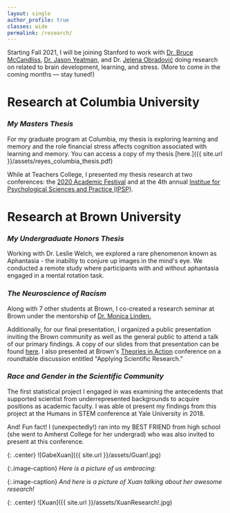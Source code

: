```yaml
---
layout: single
author_profile: true
classes: wide
permalink: /research/
---
```


Starting Fall 2021, I will be joining Stanford to work with [Dr. Bruce McCandliss](https://edneuroinitiative.stanford.edu), [Dr. Jason Yeatman](https://www.brainandeducation.com), and Dr. [Jelena Obradović](https://sparklab.stanford.edu) doing research on related to brain development, learning, and stress. (More to come in the coming months — stay tuned!) 

# Research at Columbia University

### *My Masters Thesis*
For my graduate program at Columbia, my thesis is exploring learning and memory and the role financial stress affects cognition associated with learning and memory. You can access a copy of my thesis [here.]({{ site.url }}/assets/reyes_columbia_thesis.pdf)

While at Teachers College, I presented my thesis research at two conferences: the [2020 Academic Festival](https://www.tc.columbia.edu/articles/2020/november/exploring-povertys-impact-on-learning/) and at the 4th annual [Institue for Psychological Sciences and Practice (IPSP)](https://drive.google.com/file/d/1eHcQMoCvLhg8NDu5u6FHP5sTvxMrIeN_/view?usp=sharing). 

# Research at Brown University 

### *My Undergraduate Honors Thesis*
Working with Dr. Leslie Welch, we explored a rare phenomenon known as Aphantasia - the inabiltiy to conjure up images in the mind's eye. We conducted a remote study where participants with and without aphantasia engaged in a mental rotation task. 

### *The Neuroscience of Racism*
Along with 7 other students at Brown, I co-created a research seminar at Brown under the mentorship of [Dr. Monica Linden.](https://vivo.brown.edu/display/ml32)

Additionally, for our final presentation, I organized a public presentation inviting the Brown community as well as the general public to attend a talk of our primary findings. A copy of our slides from that presentation can be found [here](). I also presented at Brown's [Theories in Action](http://www.browntia.org/past-years) conference on a roundtable discussion entitled "Applying Scientific Research." 

### *Race and Gender in the Scientific Community*
The first statistical project I engaged in was examining the antecedents that supported scientist from underrepresented backgrounds to acquire  positions as academic faculty. I was able ot present my findings from this project at the Humans in STEM conference at Yale University in 2018. 

And! Fun fact! I (unexpectedly!) ran into my BEST FRIEND from high school (she went to Amherst College for her undergrad) who was also invited to present at this conference. 

{: .center}
![GabeXuan]({{ site.url }}/assets/Guan!.jpg)

{:.image-caption}
*Here is a picture of us embracing:*

{:.image-caption}
*And here is a picture of Xuan talking about her awesome research!*

{: .center}
![Xuan]({{ site.url }}/assets/XuanResearch!.jpg)
